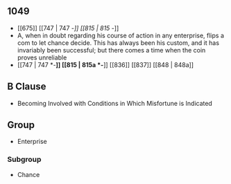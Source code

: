 ## 1049
- [[675]] [[747 | 747 -*]] [[815 | 815 -*]] 
- A, when in doubt regarding his course of action in any enterprise, flips a com to let chance decide. This has always been his custom, and it has invariably been successful; but there comes a time when the coin proves unreliable
- [[747 | 747 *-**]] [[815 | 815a *-**]] [[836]] [[837]] [[848 | 848a]] 

## B Clause
- Becoming Involved with Conditions in Which Misfortune is Indicated

## Group
- Enterprise

### Subgroup
- Chance

